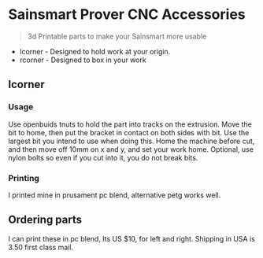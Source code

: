 # Sainsmart Prover CNC Accessories

> 3d Printable parts to make your  Sainsmart more usable

- lcorner - Designed to hold work at your origin.
- rcorner - Designed to box in your work

## lcorner

### Usage
Use openbuids tnuts to hold the part into tracks on the extrusion.
Move the bit to home, then put the bracket in contact on both sides
with bit. Use the largest bit you intend to use when doing this.
Home the machine before cut, and then move off 10mm on x and y, and
set your work home. Optional, use nylon bolts so even if you cut into it, you do not break bits.

### Printing
I printed mine in prusament pc blend, alternative petg works well.

## Ordering parts
I can print these in pc blend, Its US $10, for left and right. Shipping in USA is 3.50 first class mail.
